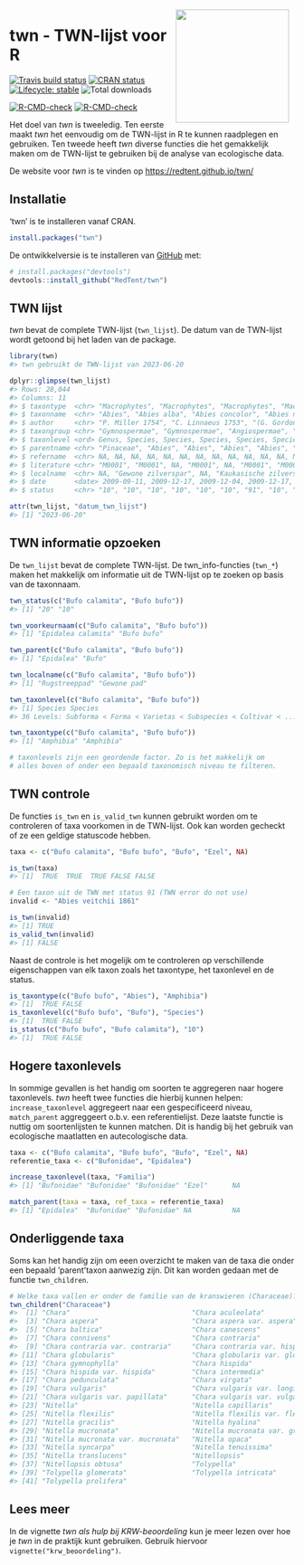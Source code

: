 
<!-- README.md is generated from README.Rmd. Please edit that file -->

<img src="https://github.com/RedTent/twn/raw/master/inst/extdata/twn_hex.png" style="float:right; height:200px;padding:10px;">

# twn - TWN-lijst voor R

<!-- badges: start -->

[![Travis build
status](https://travis-ci.org/RedTent/twn.svg?branch=master)](https://travis-ci.org/RedTent/twn)
[![CRAN
status](https://www.r-pkg.org/badges/version/twn)](https://CRAN.R-project.org/package=twn)
[![Lifecycle:
stable](https://img.shields.io/badge/lifecycle-stable-brightgreen.svg)](https://lifecycle.r-lib.org/articles/stages.html#stable)
![Total downloads](https://cranlogs.r-pkg.org/badges/grand-total/twn)
<!-- werkt niet naar behoren  [![Codecov test coverage](https://codecov.io/gh/RedTent/twn/branch/master/graph/badge.svg)](https://codecov.io/gh/RedTent/twn?branch=master) -->
[![R-CMD-check](https://github.com/RedTent/twn/workflows/R-CMD-check/badge.svg)](https://github.com/RedTent/twn/actions)
[![R-CMD-check](https://github.com/RedTent/twn/actions/workflows/R-CMD-check.yaml/badge.svg)](https://github.com/RedTent/twn/actions/workflows/R-CMD-check.yaml)
<!-- badges: end -->

Het doel van *twn* is tweeledig. Ten eerste maakt *twn* het eenvoudig om
de TWN-lijst in R te kunnen raadplegen en gebruiken. Ten tweede heeft
*twn* diverse functies die het gemakkelijk maken om de TWN-lijst te
gebruiken bij de analyse van ecologische data.

De website voor *twn* is te vinden op <https://redtent.github.io/twn/>

## Installatie

‘twn’ is te installeren vanaf CRAN.

``` r
install.packages("twn")
```

De ontwikkelversie is te installeren van
[GitHub](https://github.com/Redtent/twn) met:

``` r
# install.packages("devtools")
devtools::install_github("RedTent/twn")
```

## TWN lijst

*twn* bevat de complete TWN-lijst (`twn_lijst`). De datum van de
TWN-lijst wordt getoond bij het laden van de package.

``` r
library(twn)
#> twn gebruikt de TWN-lijst van 2023-06-20

dplyr::glimpse(twn_lijst)
#> Rows: 28,044
#> Columns: 11
#> $ taxontype  <chr> "Macrophytes", "Macrophytes", "Macrophytes", "Macrophytes",…
#> $ taxonname  <chr> "Abies", "Abies alba", "Abies concolor", "Abies nordmannian…
#> $ author     <chr> "P. Miller 1754", "C. Linnaeus 1753", "(G. Gordon et R. Gle…
#> $ taxongroup <chr> "Gymnospermae", "Gymnospermae", "Angiospermae", "Gymnosperm…
#> $ taxonlevel <ord> Genus, Species, Species, Species, Species, Species, Species…
#> $ parentname <chr> "Pinaceae", "Abies", "Abies", "Abies", "Abies", "Abies", NA…
#> $ refername  <chr> NA, NA, NA, NA, NA, NA, NA, NA, NA, NA, NA, NA, NA, NA, NA,…
#> $ literature <chr> "M0001", "M0001", NA, "M0001", NA, "M0001", "M0001", "I0280…
#> $ localname  <chr> NA, "Gewone zilverspar", NA, "Kaukasische zilverspar", NA, …
#> $ date       <date> 2009-09-11, 2009-12-17, 2009-12-04, 2009-12-17, 2009-12-04…
#> $ status     <chr> "10", "10", "10", "10", "10", "10", "91", "10", "10", "10",…

attr(twn_lijst, "datum_twn_lijst")
#> [1] "2023-06-20"
```

## TWN informatie opzoeken

De `twn_lijst` bevat de complete TWN-lijst. De twn_info-functies
(`twn_*`) maken het makkelijk om informatie uit de TWN-lijst op te
zoeken op basis van de taxonnaam.

``` r
twn_status(c("Bufo calamita", "Bufo bufo"))
#> [1] "20" "10"

twn_voorkeurnaam(c("Bufo calamita", "Bufo bufo"))
#> [1] "Epidalea calamita" "Bufo bufo"

twn_parent(c("Bufo calamita", "Bufo bufo"))
#> [1] "Epidalea" "Bufo"

twn_localname(c("Bufo calamita", "Bufo bufo"))
#> [1] "Rugstreeppad" "Gewone pad"

twn_taxonlevel(c("Bufo calamita", "Bufo bufo"))
#> [1] Species Species
#> 36 Levels: Subforma < Forma < Varietas < Subspecies < Cultivar < ... < Superimperium

twn_taxontype(c("Bufo calamita", "Bufo bufo"))
#> [1] "Amphibia" "Amphibia"

# taxonlevels zijn een geordende factor. Zo is het makkelijk om 
# alles boven of onder een bepaald taxonomisch niveau te filteren.
```

## TWN controle

De functies `is_twn` en `is_valid_twn` kunnen gebruikt worden om te
controleren of taxa voorkomen in de TWN-lijst. Ook kan worden gecheckt
of ze een geldige statuscode hebben.

``` r
taxa <- c("Bufo calamita", "Bufo bufo", "Bufo", "Ezel", NA)

is_twn(taxa)
#> [1]  TRUE  TRUE  TRUE FALSE FALSE

# Een taxon uit de TWN met status 91 (TWN error do not use)
invalid <- "Abies veitchii 1861"

is_twn(invalid)
#> [1] TRUE
is_valid_twn(invalid)
#> [1] FALSE
```

Naast de controle is het mogelijk om te controleren op verschillende
eigenschappen van elk taxon zoals het taxontype, het taxonlevel en de
status.

``` r
is_taxontype(c("Bufo bufo", "Abies"), "Amphibia")
#> [1]  TRUE FALSE
is_taxonlevel(c("Bufo bufo", "Bufo"), "Species")
#> [1]  TRUE FALSE
is_status(c("Bufo bufo", "Bufo calamita"), "10")
#> [1]  TRUE FALSE
```

## Hogere taxonlevels

In sommige gevallen is het handig om soorten te aggregeren naar hogere
taxonlevels. *twn* heeft twee functies die hierbij kunnen helpen:
`increase_taxonlevel` aggregeert naar een gespecificeerd niveau,
`match_parent` aggreggeert o.b.v. een referentielijst. Deze laatste
functie is nuttig om soortenlijsten te kunnen matchen. Dit is handig bij
het gebruik van ecologische maatlatten en autecologische data.

``` r
taxa <- c("Bufo calamita", "Bufo bufo", "Bufo", "Ezel", NA)
referentie_taxa <- c("Bufonidae", "Epidalea")

increase_taxonlevel(taxa, "Familia")
#> [1] "Bufonidae" "Bufonidae" "Bufonidae" "Ezel"      NA

match_parent(taxa = taxa, ref_taxa = referentie_taxa)
#> [1] "Epidalea"  "Bufonidae" "Bufonidae" NA          NA
```

## Onderliggende taxa

Soms kan het handig zijn om eeen overzicht te maken van de taxa die
onder een bepaald ’parent’taxon aanwezig zijn. Dit kan worden gedaan met
de functie `twn_children`.

``` r
# Welke taxa vallen er onder de familie van de kranswieren (Characeae)?
twn_children("Characeae")
#>  [1] "Chara"                              "Chara aculeolata"                  
#>  [3] "Chara aspera"                       "Chara aspera var. aspera"          
#>  [5] "Chara baltica"                      "Chara canescens"                   
#>  [7] "Chara connivens"                    "Chara contraria"                   
#>  [9] "Chara contraria var. contraria"     "Chara contraria var. hispidula"    
#> [11] "Chara globularis"                   "Chara globularis var. globularis"  
#> [13] "Chara gymnophylla"                  "Chara hispida"                     
#> [15] "Chara hispida var. hispida"         "Chara intermedia"                  
#> [17] "Chara pedunculata"                  "Chara virgata"                     
#> [19] "Chara vulgaris"                     "Chara vulgaris var. longibracteata"
#> [21] "Chara vulgaris var. papillata"      "Chara vulgaris var. vulgaris"      
#> [23] "Nitella"                            "Nitella capillaris"                
#> [25] "Nitella flexilis"                   "Nitella flexilis var. flexilis"    
#> [27] "Nitella gracilis"                   "Nitella hyalina"                   
#> [29] "Nitella mucronata"                  "Nitella mucronata var. gracillima" 
#> [31] "Nitella mucronata var. mucronata"   "Nitella opaca"                     
#> [33] "Nitella syncarpa"                   "Nitella tenuissima"                
#> [35] "Nitella translucens"                "Nitellopsis"                       
#> [37] "Nitellopsis obtusa"                 "Tolypella"                         
#> [39] "Tolypella glomerata"                "Tolypella intricata"               
#> [41] "Tolypella prolifera"
```

## Lees meer

In de vignette *twn als hulp bij KRW-beoordeling* kun je meer lezen over
hoe je *twn* in de praktijk kunt gebruiken. Gebruik hiervoor
`vignette("krw_beoordeling")`.
